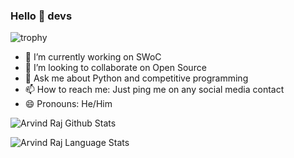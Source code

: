### Hello 👋 devs

![trophy](https://github-profile-trophy.vercel.app/?username=Arvind-raj06&theme=dracula)

- 🔭 I’m currently working on SWoC
- 👯 I’m looking to collaborate on Open Source
- 💬 Ask me about Python and competitive programming
- 📫 How to reach me: Just ping me on any social media contact
- 😄 Pronouns: He/Him

![Arvind Raj Github Stats](https://github-readme-stats.anuraghazra1.vercel.app/api?username=Arvind-raj06&show_icons=true&include_all_commits=true&theme=radical)

![Arvind Raj Language Stats](https://github-readme-stats.anuraghazra1.vercel.app/api/top-langs/?username=Arvind-raj06&layout=compact&theme=radical)

